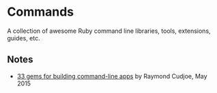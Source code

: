 # Commands

A collection of awesome Ruby command line libraries, tools, extensions, guides, etc.


## Notes

- [33 gems for building command-line apps](http://blog.excelwithcode.com/build-commandline-apps.html) by Raymond Cudjoe, May 2015

